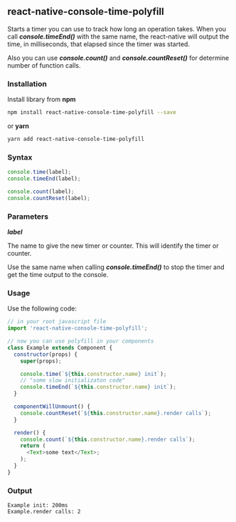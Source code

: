 ## react-native-console-time-polyfill

Starts a timer you can use to track how long an operation takes. When you call ***console.timeEnd()*** with the same name, the react-native will output the time, in milliseconds, that elapsed since the timer was started.

Also you can use ***console.count()*** and ***console.countReset()*** for determine number of function calls.

### Installation

Install library from **npm**

```bash
npm install react-native-console-time-polyfill --save
```

or **yarn**

```bash
yarn add react-native-console-time-polyfill
```

### Syntax

```javascript
console.time(label);
console.timeEnd(label);

console.count(label);
console.countReset(label);
```

### Parameters

***label***

The name to give the new timer or counter. This will identify the timer or counter.

Use the same name when calling ***console.timeEnd()*** to stop the timer and get the time output to the console.

### Usage

Use the following code:

```javascript
// in your root javascript file
import 'react-native-console-time-polyfill';

// now you can use polyfill in your components
class Example extends Component {
  constructor(props) {
    super(props);

    console.time(`${this.constructor.name} init`);
    // "some slow initializaton code"
    console.timeEnd(`${this.constructor.name} init`);
  }

  componentWillUnmount() {
    console.countReset(`${this.constructor.name}.render calls`);
  }

  render() {
    console.count(`${this.constructor.name}.render calls`);
    return (
      <Text>some text</Text>;
    );
  }
}
```

### Output

```
Example init: 200ms
Example.render calls: 2
```

